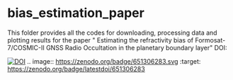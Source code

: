 # bias_estimation_paper
This folder provides all the codes for downloading, processing data and plotting results for the paper " Estimating the refractivity bias of Formosat-7/COSMIC-II GNSS Radio Occultation in the planetary boundary layer"
DOI:

[![DOI](https://zenodo.org/badge/651306283.svg)](https://zenodo.org/badge/latestdoi/651306283)
.. image:: https://zenodo.org/badge/651306283.svg
   :target: https://zenodo.org/badge/latestdoi/651306283
